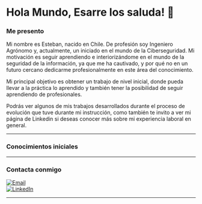 ### <h1>Hola Mundo, Esarre los saluda! :wave: </h1>

### Me presento
Mi nombre es Esteban, nacido en Chile. De profesión soy Ingeniero Agrónomo y, actualmente, un iniciado en el mundo de la Ciberseguridad. Mi motivación es seguir aprendiendo e interiorizándome en el mundo de la seguridad de la información, ya que me ha cautivado, y por qué no en un futuro cercano dedicarme profesionalmente en este área del conocimiento.

Mi principal objetivo es obtener un trabajo de nivel inicial, donde pueda llevar a la práctica lo aprendido y también tener la posibilidad de seguir aprendiendo de profesionales.

Podrás ver algunos de mis trabajos desarrollados durante el proceso de evolución que tuve durante mi instrucción, como también te invito a ver mi página de Linkedin si deseas conocer más sobre mi experiencia laboral en general.

---

### Conocimientos iniciales
<!--
![Python](https://img.shields.io/badge/PYTHON-%233776AB?logo=python&logoColor=white&labelColor=%23265176) <br>
![Django](https://img.shields.io/badge/DJANGO-%23092E20?logo=django&logoColor=white&labelColor=156547) <br>
![HTML5](https://img.shields.io/badge/HTML5-%23E34F26?logo=html5&logoColor=white&labelColor=a43a1d) <br>
![CSS3](https://img.shields.io/badge/CSS3-%231572B6?logo=css3&logoColor=white&labelColor=104f7e) <br>
![BOOTSTRAP](https://img.shields.io/badge/BOOTSTRAP-%237952B3?logo=bootstrap&logoColor=white&labelColor=4d3471) <br>
![JAVASCRIPT](https://img.shields.io/badge/JAVASCRIPT-%23F7DF1E?logo=javascript&logoColor=white&labelColor=8e8113) <br>
![JQUERY](https://img.shields.io/badge/JQUERY-%230769AD?logo=jquery&logoColor=white&labelColor=04406a) <br>
![POSTGRESQL](https://img.shields.io/badge/POSTGRESQL-%234169E1?logo=postgresql&logoColor=white&labelColor=223776) <br>
![SQLITE](https://img.shields.io/badge/SQLITE-%23003B57?logo=sqlite&logoColor=white&labelColor=002537) <br>
![GIT](https://img.shields.io/badge/GIT-%23F05032?logo=git&logoColor=white&labelColor=8a2e1d) <br>

-->
---


### Contacta conmigo

[![Email](https://img.shields.io/badge/e.aranda.re@gmail.com-EA4335?style=for-the-badge&logo=gmail&logoColor=white&labelColor=952b22)](mailto:e.aranda.re@gmail.com) <br>
[![LinkedIn](https://img.shields.io/badge/Esteban_Aranda-073c70?style=for-the-badge&label=LinkedIn&labelColor=%230A66C2)](https://linkedin.com/in/esteban-aranda)

---



<!--
**Esarre/Esarre** is a ✨ _special_ ✨ repository because its `README.md` (this file) appears on your GitHub profile.

Here are some ideas to get you started:

- 🔭 I’m currently working on ...
- 🌱 I’m currently learning ...
- 👯 I’m looking to collaborate on ...
- 🤔 I’m looking for help with ...
- 💬 Ask me about ...
- 📫 How to reach me: ...
- 😄 Pronouns: ...
- ⚡ Fun fact: ...
-->
